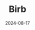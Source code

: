 ---
title: Birb
caption: A piece made as part of the "100 day challenge" with Affinity 2. Inspired by MatrixQ's bird avatars.
img: $assets/gallery/birb.png
date: 2024-08-17
showcase: false
color: "#f86631"
---